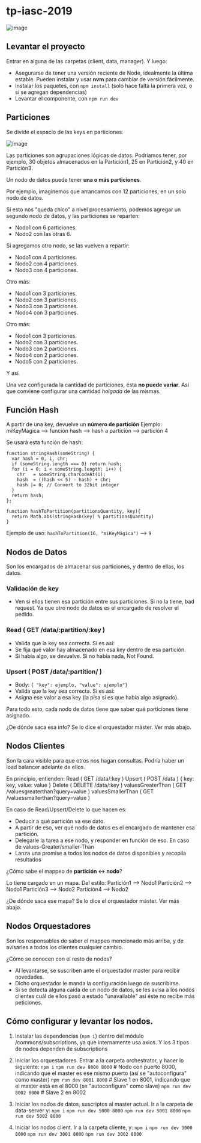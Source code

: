
# tp-iasc-2019

![image](https://user-images.githubusercontent.com/7246275/61318675-f4e78200-a7db-11e9-8585-80ef2cafbb11.png)

## Levantar el proyecto

Entrar en alguna de las carpetas (client, data, manager). Y luego:
* Asegurarse de tener una versión reciente de Node, idealmente la última estable. Pueden instalar y usar **nvm** para cambiar de versión fácilmente.
* Instalar los paquetes, con `npm install` (solo hace falta la primera vez, o si se agregan dependencias)
* Levantar el componente, con `npm run dev`

## Particiones

Se divide el espacio de las keys en particiones.

![image](https://user-images.githubusercontent.com/7246275/61318695-0761bb80-a7dc-11e9-9a97-3471939dcc84.png)

Las particiones son agrupaciones lógicas de datos. Podríamos tener, por ejemplo, 30 objetos almacenados en la Partición1, 25 en Partición2, y 40 en Partición3.

Un nodo de datos puede tener **una o más particiones**.

Por ejemplo, imaginemos que arrancamos con 12 particiones, en un solo nodo de datos.

Si esto nos "queda chico" a nivel procesamiento, podemos agregar un segundo nodo de datos, y las particiones se reparten:
* Nodo1 con 6 particiones.
* Nodo2 con las otras 6.

Si agregamos otro nodo, se las vuelven a repartir:
* Nodo1 con 4 particiones.
* Nodo2 con 4 particiones.
* Nodo3 con 4 particiones.

Otro más:
* Nodo1 con 3 particiones.
* Nodo2 con 3 particiones.
* Nodo3 con 3 particiones.
* Nodo4 con 3 particiones.

Otro más:
* Nodo1 con 3 particiones.
* Nodo2 con 3 particiones.
* Nodo3 con 2 particiones.
* Nodo4 con 2 particiones.
* Nodo5 con 2 particiones.

Y así.

Una vez configurada la cantidad de particiones, ésta **no puede variar**. Así que conviene configurar una cantidad *holgada* de las mismas.

## Función Hash

A partir de una key, devuelve un **número de partición**
Ejemplo:
miKeyMágica --> función hash --> hash a partición --> partición 4

Se usará esta función de hash:
```
function stringHash(someString) {
  var hash = 0, i, chr;
  if (someString.length === 0) return hash;
  for (i = 0; i < someString.length; i++) {
    chr   = someString.charCodeAt(i);
    hash  = ((hash << 5) - hash) + chr;
    hash |= 0; // Convert to 32bit integer
  }
  return hash;
};

function hashToPartition(partitionsQuantity, key){
  return Math.abs(stringHash(key) % partitionsQuantity)
}
```

Ejemplo de uso:
`hashToPartition(16, "miKeyMágica")` --> `9`


## Nodos de Datos

Son los encargados de almacenar sus particiones, y dentro de ellas, los datos.

### Validación de key
* Ven si ellos tienen esa partición entre sus particiones. Si no la tiene, bad request. Ya que otro nodo de datos es el encargado de resolver el pedido.

### Read ( GET /data/:partition/:key )
* Valida que la key sea correcta. Si es así:
* Se fija qué valor hay almacenado en esa key dentro de esa partición.
* Si había algo, se devuelve. Si no había nada, Not Found.

### Upsert ( POST /data/:partition/ ) 
* Body:
`{ "key": ejemplo, "value": ejemplo"}`
* Valida que la key sea correcta. Si es así:
* Asigna ese valor a esa key (la pisa si es que había algo asignado).

Para todo esto, cada nodo de datos tiene que saber qué particiones tiene asignado.

¿De dónde saca esa info? Se lo dice el orquestador máster. Ver más abajo.

## Nodos Clientes

Son la cara visible para que otros nos hagan consultas. Podría haber un load balancer adelante de ellos.

En principio, entienden:
Read ( GET /data/:key )
Upsert ( POST /data ) { key: key, value: value }
Delete ( DELETE /data/:key )
valuesGreaterThan ( GET /valuesgreaterthan?query=value )
valuesSmallerThan ( GET /valuessmallerthan?query=value )

En caso de Read/Upsert/Delete lo que hacen es:
* Deducir a qué partición va ese dato.
* A partir de eso, ver qué nodo de datos es el encargado de mantener esa partición.
* Delegarle la tarea a ese nodo, y responder en función de eso.
En caso de values-Greater/smaller-Than
* Lanza una promise a todos los nodos de datos disponibles y recopila resultados

¿Cómo sabe el mappeo de **partición <-> nodo**?

Lo tiene cargado en un mapa. Del estilo:
Partición1 --> Nodo1
Partición2 --> Nodo1
Partición3 --> Nodo2
Partición4 --> Nodo2

¿De dónde saca ese mapa? Se lo dice el orquestador máster. Ver más abajo.

## Nodos Orquestadores

Son los responsables de saber el mappeo mencionado más arriba, y de avisarles a todos los clientes cualquier cambio.

¿Cómo se conocen con el resto de nodos?
* Al levantarse, se suscriben ante el orquestador master para recibir novedades.
* Dicho orquestador le manda la configuración luego de suscribirse.
* Si se detecta alguna caída de un nodo de datos, se les avisa a los nodos clientes cuál de ellos pasó a estado "unavailable" así éste no recibe más peticiones.

## Cómo configurar y levantar los nodos.

1) Instalar las dependencias (`npm i`) dentro del módulo /commons/subscriptions, ya que internamente usa axios. Y los 3 tipos de nodos dependen de subscriptions

2) Iniciar los orquestadores. Entrar a la carpeta orchestrator, y hacer lo siguiente:
`npm i`
`npm run dev 8000 8000` # Nodo con puerto 8000, indicando que el master es ese mismo puerto (así se "autoconfigura" como master)
`npm run dev 8001 8000` # Slave 1 en 8001, indicando que el master está en el 8000 (se "autoconfigura" como slave)
`npm run dev 8002 8000` # Slave 2 en 8002

3) Iniciar los nodos de datos, suscriptos al master actual. Ir a la carpeta de data-server y:
`npm i`
`npm run dev 5000 8000`
`npm run dev 5001 8000`
`npm run dev 5002 8000`

4) Iniciar los nodos client. Ir a la carpeta cliente, y:
`npm i`
`npm run dev 3000 8000`
`npm run dev 3001 8000`
`npm run dev 3002 8000`
